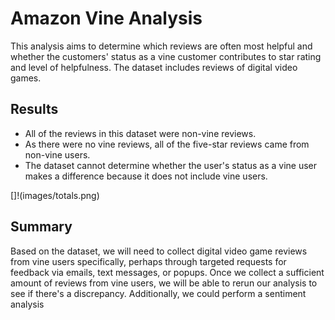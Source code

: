 # Amazon Vine Analysis
This analysis aims to determine which reviews are often most helpful and whether the customers' status as a vine customer contributes to star rating and level of helpfulness. The dataset includes reviews of digital video games. 

## Results 

- All of the reviews in this dataset were non-vine reviews. 
- As there were no vine reviews, all of the five-star reviews came from non-vine users. 
- The dataset cannot determine whether the user's status as a vine user makes a difference because it does not include vine users. 

[]!(images/totals.png)

## Summary 
Based on the dataset, we will need to collect digital video game reviews from vine users specifically, perhaps through targeted requests for feedback via emails, text messages, or popups. Once we collect a sufficient amount of reviews from vine users, we will be able to rerun our analysis to see if there's a discrepancy. Additionally, we could perform a sentiment analysis 
